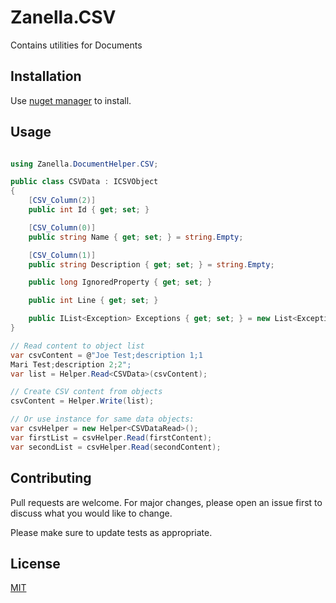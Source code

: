 # Zanella.CSV

Contains utilities for Documents

## Installation

Use [nuget manager](https://www.nuget.org/packages/Zanella.DocumentHelper/) to install.

## Usage

```csharp

using Zanella.DocumentHelper.CSV;

public class CSVData : ICSVObject
{
    [CSV_Column(2)]
    public int Id { get; set; }

    [CSV_Column(0)]
    public string Name { get; set; } = string.Empty;

    [CSV_Column(1)]
    public string Description { get; set; } = string.Empty;

    public long IgnoredProperty { get; set; }

    public int Line { get; set; }

    public IList<Exception> Exceptions { get; set; } = new List<Exception>();
}

// Read content to object list
var csvContent = @"Joe Test;description 1;1
Mari Test;description 2;2";
var list = Helper.Read<CSVData>(csvContent);

// Create CSV content from objects
csvContent = Helper.Write(list);

// Or use instance for same data objects:
var csvHelper = new Helper<CSVDataRead>();
var firstList = csvHelper.Read(firstContent);
var secondList = csvHelper.Read(secondContent);

```

## Contributing

Pull requests are welcome. For major changes, please open an issue first
to discuss what you would like to change.

Please make sure to update tests as appropriate.

## License

[MIT](https://choosealicense.com/licenses/mit/)
